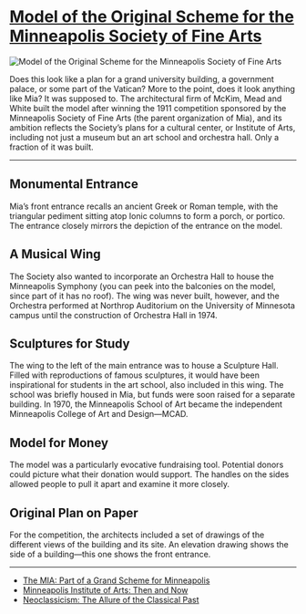 # [Model of the Original Scheme for the Minneapolis Society of Fine Arts](http://artstories.artsmia.org/#/o/31247)
![Model of the Original Scheme for the Minneapolis Society of Fine Arts](http://api.artsmia.org/images/31247/large.jpg)

Does this look like a plan for a grand university building, a government palace, or some part of the Vatican? More to the point, does it look anything like Mia? It was supposed to. The architectural firm of McKim, Mead and White built the model after winning the 1911 competition sponsored by the Minneapolis Society of Fine Arts (the parent organization of Mia), and its ambition reflects the Society’s plans for a cultural center, or Institute of Arts, including not just a museum but an art school and orchestra hall. Only a fraction of it was built.

---

## Monumental Entrance

Mia’s front entrance recalls an ancient Greek or Roman temple, with the triangular pediment sitting atop Ionic columns to form a porch, or portico. The entrance closely mirrors the depiction of the entrance on the model.

## A Musical Wing

The Society also wanted to incorporate an Orchestra Hall to house the Minneapolis Symphony (you can peek into the balconies on the model, since part of it has no roof). The wing was never built, however, and the Orchestra performed at Northrop Auditorium on the University of Minnesota campus until the construction of Orchestra Hall in 1974.

## Sculptures for Study

The wing to the left of the main entrance was to house a Sculpture Hall. Filled with reproductions of famous sculptures, it would have been inspirational for students in the art school, also included in this wing. The school was briefly housed in Mia, but funds were soon raised for a separate building. In 1970, the Minneapolis School of Art became the independent Minneapolis College of Art and Design—MCAD.

## Model for Money

The model was a particularly evocative fundraising tool. Potential donors could picture what their donation would support. The handles on the sides allowed people to pull it apart and examine it more closely.

## Original Plan on Paper

For the competition, the architects included a set of drawings of the different views of the building and its site. An elevation drawing shows the side of a building—this one shows the front entrance.

---

* [The MIA: Part of a Grand Scheme for Minneapolis](../stories/the-mia-part-of-a-grand-scheme-for-minneapolis.md)
* [Minneapolis Institute of Arts: Then and Now](../stories/minneapolis-institute-of-arts-then-and-now.md)
* [Neoclassicism: The Allure of the Classical Past](../stories/neoclassicism-the-allure-of-the-classical-past.md)
